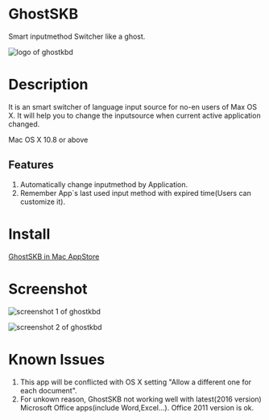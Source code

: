 # GhostSKB
Smart inputmethod Switcher like a ghost.

![logo of ghostkbd](https://github.com/dingmingxin/GhostSKB/blob/master/Resources/ghostkbd-256.png)

# Description

It is an smart switcher of language input source for no-en users of Max OS X. It will help you to change the inputsource when current active application changed.

Mac OS X 10.8 or above
## Features

1. Automatically change inputmethod by Application.
2. Remember App`s last used input method with expired time(Users can customize it).

# Install 

[GhostSKB in Mac AppStore](https://itunes.apple.com/us/app/ghostskb/id1134384859?l=zh&ls=1&mt=12)

# Screenshot

![screenshot 1 of ghostkbd](https://github.com/dingmingxin/GhostSKB/blob/master/Resources/screenshot-1.png)

![screenshot 2 of ghostkbd](https://github.com/dingmingxin/GhostSKB/blob/master/Resources/screenshot-2.png)

# Known Issues

1. This app will be conflicted with OS X setting "Allow a different one for each document".
2. For unkown reason, GhostSKB not working well with latest(2016 version) Microsoft Office apps(include Word,Excel...). Office 2011 version is ok.
